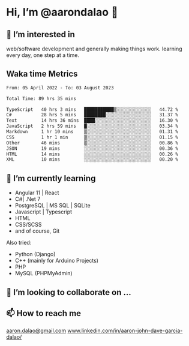 # __Hi, I’m @aarondalao__ 👋 
## 👀 I’m interested in 
web/software development and generally making things work.
learning every day, one step at a time. 

## Waka time Metrics
<!--START_SECTION:waka-->

```txt
From: 05 April 2022 - To: 03 August 2023

Total Time: 89 hrs 35 mins

TypeScript   40 hrs 3 mins   ███████████▒░░░░░░░░░░░░░   44.72 %
C#           28 hrs 5 mins   ████████░░░░░░░░░░░░░░░░░   31.37 %
Text         14 hrs 36 mins  ████░░░░░░░░░░░░░░░░░░░░░   16.30 %
JavaScript   2 hrs 59 mins   █░░░░░░░░░░░░░░░░░░░░░░░░   03.34 %
Markdown     1 hr 10 mins    ▒░░░░░░░░░░░░░░░░░░░░░░░░   01.31 %
CSS          1 hr 1 min      ▒░░░░░░░░░░░░░░░░░░░░░░░░   01.15 %
Other        46 mins         ▒░░░░░░░░░░░░░░░░░░░░░░░░   00.86 %
JSON         19 mins         ░░░░░░░░░░░░░░░░░░░░░░░░░   00.36 %
HTML         14 mins         ░░░░░░░░░░░░░░░░░░░░░░░░░   00.26 %
XML          10 mins         ░░░░░░░░░░░░░░░░░░░░░░░░░   00.20 %
```

<!--END_SECTION:waka-->

## 🌱 I’m currently learning 

- Angular 11 | React 
- C#| .Net 7
- PostgreSQL | MS SQL | SQLite
- Javascript | Typescript
- HTML 
- CSS/SCSS
- and of course, Git 


Also tried:
- Python (Django)
- C++ (mainly for Arduino Projects)
- PHP
- MySQL (PHPMyAdmin)


## 💞️ I’m looking to collaborate on ...

## 📫 How to reach me 
aaron.dalao@gmail.com
www.linkedin.com/in/aaron-john-dave-garcia-dalao/

<!---
aarondalao/aarondalao is a ✨ special ✨ repository because its `README.md` (this file) appears on your GitHub profile.
You can click the Preview link to take a look at your changes.
--->
